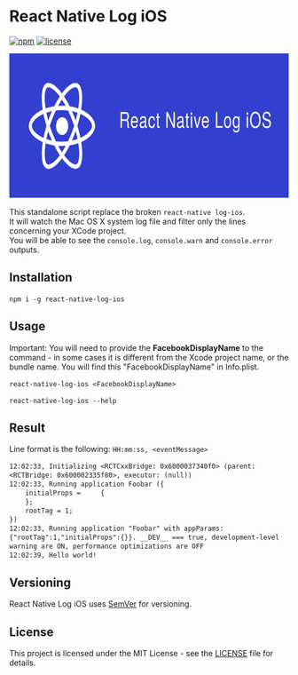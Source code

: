 # React Native Log iOS

[![npm](https://img.shields.io/npm/v/react-native-log-ios.svg)](https://www.npmjs.com/package/react-native-log-ios)
[![license](https://img.shields.io/github/license/annihil/react-native-log-ios.svg)]()

<p align="center">
	<img src="./.assets/react-native-log-ios.svg" height="260" alt="React Native Log iOS logo"/>
</p>

This standalone script replace the broken `react-native log-ios`.  
It will watch the Mac OS X system log file and filter only the lines concerning your XCode project.  
You will be able to see the `console.log`, `console.warn` and `console.error` outputs.  


## Installation

```
npm i -g react-native-log-ios
```

## Usage

Important: You will need to provide the **FacebookDisplayName** to the command - in some cases it is different from the Xcode project name, or the bundle name. You will find this "FacebookDisplayName" in Info.plist.

```
react-native-log-ios <FacebookDisplayName>
```

```
react-native-log-ios --help
```

## Result

Line format is the following: `HH:mm:ss, <eventMessage>`

```
12:02:33, Initializing <RCTCxxBridge: 0x6000037340f0> (parent: <RCTBridge: 0x600002335f80>, executor: (null))
12:02:33, Running application Foobar ({
    initialProps =     {
    };
    rootTag = 1;
})
12:02:33, Running application "Foobar" with appParams: {"rootTag":1,"initialProps":{}}. __DEV__ === true, development-level warning are ON, performance optimizations are OFF
12:02:39, Hello world!
```

## Versioning

React Native Log iOS uses [SemVer](http://semver.org/) for versioning.

## License

This project is licensed under the MIT License - see the [LICENSE](LICENSE) file
for details.
